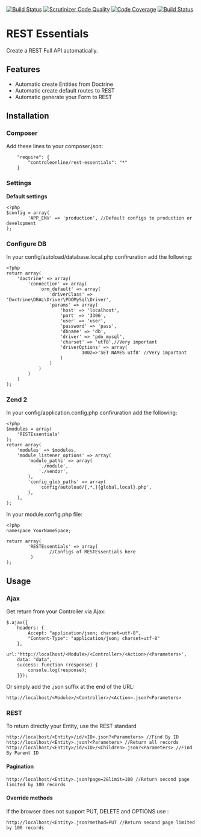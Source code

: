[![Build Status](https://travis-ci.org/ControleOnline/rest-essentials.svg)](https://travis-ci.org/ControleOnline/rest-essentials)
[![Scrutinizer Code Quality](https://scrutinizer-ci.com/g/ControleOnline/rest-essentials/badges/quality-score.png?b=master)](https://scrutinizer-ci.com/g/ControleOnline/rest-essentials/)
[![Code Coverage](https://scrutinizer-ci.com/g/ControleOnline/rest-essentials/badges/coverage.png?b=master)](https://scrutinizer-ci.com/g/ControleOnline/rest-essentials/)
[![Build Status](https://scrutinizer-ci.com/g/ControleOnline/rest-essentials/badges/build.png?b=master)](https://scrutinizer-ci.com/g/ControleOnline/rest-essentials/)

# REST Essentials #

Create a REST Full API automatically.

## Features ##
* Automatic create Entities from Doctrine
* Automatic create default routes to REST
* Automatic generate your Form to REST

## Installation ##
### Composer ###
Add these lines to your composer.json:

```
    "require": {
        "controleonline/rest-essentials": "*"        
    }

```


### Settings ###

**Default settings**
```
<?php
$config = array(
        'APP_ENV' => 'production', //Default configs to production or development
);
```

### Configure DB ###
In your config/autoload/database.local.php confiruration add the following:

```
<?php
return array(
    'doctrine' => array(
        'connection' => array(
            'orm_default' => array(
                'driverClass' => 'Doctrine\DBAL\Driver\PDOMySql\Driver',
                'params' => array(
                    'host' => 'localhost',
                    'port' => '3306',
                    'user' => 'user',
                    'password' => 'pass',
                    'dbname' => 'db',
                    'driver' => 'pdo_mysql',
                    'charset' => 'utf8',//Very important
                    'driverOptions' => array(
                            1002=>'SET NAMES utf8' //Very important
                    )
                )
            )
        )
    )
);
```


### Zend 2 ###
In your config/application.config.php confiruration add the following:

```
<?php
$modules = array(
    'RESTEssentials' 
);
return array(
    'modules' => $modules,
    'module_listener_options' => array(
        'module_paths' => array(
            './module',
            './vendor',
        ),
        'config_glob_paths' => array(
            'config/autoload/{,*.}{global,local}.php',
        ),
    ),
);
```
In your module.config.php file:

```
<?php
namespace YourNameSpace;

return array(
        'RESTEssentials' => array(
                //Configs of RESTEssentials here
         )
);
```

## Usage ##

### Ajax ###
Get return from your Controller via Ajax:
```
$.ajax({
    headers: {
        Accept: "application/json; charset=utf-8",
        "Content-Type": "application/json; charset=utf-8"
    },
    url:'http://localhost/<Module>/<Controller>/<Action>/<Parameters>',
    data: "data",
    success: function (response) {
        console.log(response);
    }});
```
Or simply add the .json suffix at the end of the URL:
```
http://localhost/<Module>/<Controller>/<Action>.json?<Parameters>
```

### REST ###
To return directly your Entity, use the REST standard
```
http://localhost/<Entity>/id/<ID>.json?<Parameters> //Find By ID
http://localhost/<Entity>.json?<Parameters> //Return all records
http://localhost/<Entity>/id/<ID>/<Children>.json?<Parameters> //Find By Parent ID
```
#### Pagination ####
```
http://localhost/<Entity>.json?page=2&limit=100 //Return second page limited by 100 records
```
#### Override methods ####
If the browser does not support PUT, DELETE and OPTIONS use :
```
http://localhost/<Entity>.json?method=PUT //Return second page limited by 100 records
```